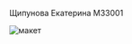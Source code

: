 Щипунова Екатерина 
M33001

![макет](https://github.com/schtschee/web-y25/assets/89860556/daa14e02-6e91-40a0-82b4-2971bbc38942)
